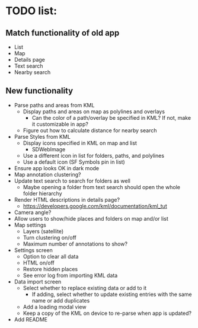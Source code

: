 TODO list:
==========

Match functionality of old app
------------------------------
- List
- Map
- Details page
- Text search
- Nearby search

New functionality
-----------------
- Parse paths and areas from KML
    - Display paths and areas on map as polylines and overlays
        - Can the color of a path/overlay be specified in KML? If not, make it customizable in app?
    - Figure out how to calculate distance for nearby search
- Parse Styles from KML
    - Display icons specified in KML on map and list
        - SDWebImage
    - Use a different icon in list for folders, paths, and polylines
    - Use a default icon (SF Symbols pin in list)
- Ensure app looks OK in dark mode
- Map annotation clustering?
- Update text search to search for folders as well
    - Maybe opening a folder from text search should open the whole folder hierarchy
- Render HTML descriptions in details page?
    - https://developers.google.com/kml/documentation/kml_tut
- Camera angle?
- Allow users to show/hide places and folders on map and/or list
- Map settings
    - Layers (satellite)
    - Turn clustering on/off
    - Maximum number of annotations to show?
- Settings screen
    - Option to clear all data
    - HTML on/off
    - Restore hidden places
    - See error log from importing KML data
- Data import screen
    - Select whether to replace existing data or add to it
        - If adding, select whether to update existing entries with the same name or add duplicates
    - Add a loading modal view
    - Keep a copy of the KML on device to re-parse when app is updated?
- Add README

